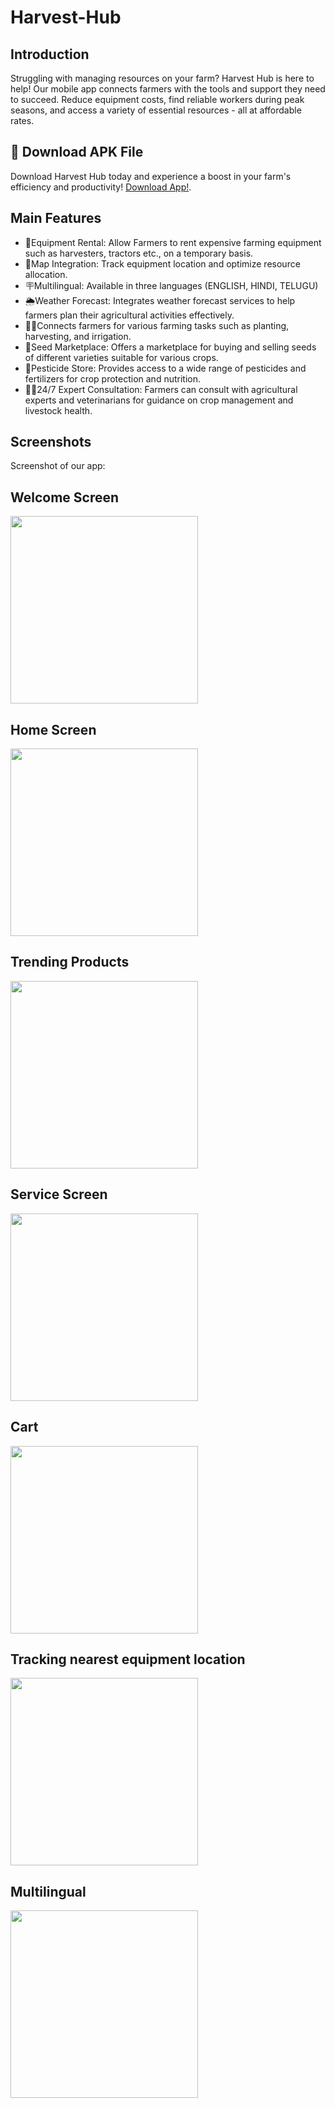 # Harvest-Hub

## Introduction
Struggling with managing resources on your farm? Harvest Hub is here to help! Our mobile app connects farmers with the tools and support they need to succeed. Reduce equipment costs, find reliable workers during peak seasons, and access a variety of essential resources - all at affordable rates.

## 📲 Download APK File
Download Harvest Hub today and experience a boost in your farm's efficiency and productivity!
[Download App!](https://github.com/sheisstarwithoutmoon/Harvest-Hub/blob/main/app-release.apk).

## Main Features
- 🚜Equipment Rental: Allow Farmers to rent expensive farming equipment such as harvesters, tractors etc., on a temporary basis.
- 📌Map Integration: Track equipment location and optimize resource allocation.
- 🪧Multilingual: Available in three languages (ENGLISH, HINDI, TELUGU)
- 🌦️Weather Forecast: Integrates weather forecast services to help farmers plan their agricultural activities effectively.
- 🧑‍🌾Connects farmers for various farming tasks such as planting, harvesting, and irrigation.
- 🌱Seed Marketplace: Offers a marketplace for buying and selling seeds of different varieties suitable for various crops.
- 🦟Pesticide Store: Provides access to a wide range of pesticides and fertilizers for crop protection and nutrition.
- 🏥🐄24/7 Expert Consultation: Farmers can consult with agricultural experts and veterinarians for guidance on crop management and livestock health.

## Screenshots
Screenshot of our app:
## Welcome Screen  
<img src="https://github.com/sheisstarwithoutmoon/Harvest-Hub/assets/145616414/d9ec8a03-c72a-4e07-a60c-9c352517df80" width="300"/>

## Home Screen  
<img src="https://github.com/sheisstarwithoutmoon/Harvest-Hub/assets/145616414/63f0635a-8ae9-4d43-a503-1be8481234f0" width="300"/>

## Trending Products  
<img src="https://github.com/sheisstarwithoutmoon/Harvest-Hub/assets/145616414/d2c6393d-efaa-4477-91ac-c4b4299c2fa3" width="300"/>

## Service Screen  
<img src="https://github.com/sheisstarwithoutmoon/Harvest-Hub/assets/145616414/d5e0f4a6-f022-4ae0-be53-5b5f82fae233" width="300"/>

## Cart  
<img src="https://github.com/sheisstarwithoutmoon/Harvest-Hub/assets/145616414/22fb34c9-fb25-443c-82d8-0c1e63596454" width="300"/>

## Tracking nearest equipment location  
<img src="https://github.com/sheisstarwithoutmoon/Harvest-Hub/assets/145616414/4d61b034-ecbf-48e4-a5da-87ce33691f83" width="300"/>

## Multilingual  
<img src="https://github.com/sheisstarwithoutmoon/Harvest-Hub/assets/145616414/4e11bc41-bebd-4f1e-8d91-5decc90ccfa4" width="300"/>





